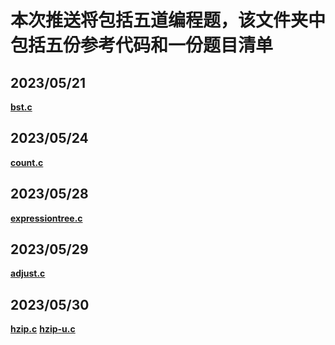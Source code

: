 # 本次推送将包括五道编程题，该文件夹中包括五份参考代码和一份题目清单

## **2023/05/21** 
**[bst.c](https://github.com/MossDream/Data-Structure-Learning-C/blob/main/Episode%205/bst.c)**

## **2023/05/24** 
**[count.c](https://github.com/MossDream/Data-Structure-Learning-C/blob/main/Episode%205/count.c)**

## **2023/05/28** 
**[expressiontree.c](https://github.com/MossDream/Data-Structure-Learning-C/blob/main/Episode%205/expressiontree.c)**

## **2023/05/29** 
**[adjust.c](https://github.com/MossDream/Data-Structure-Learning-C/blob/main/Episode%205/adjust.c)**

## **2023/05/30** 
**[hzip.c](https://github.com/MossDream/Data-Structure-Learning-C/blob/main/Episode%205/hzip.c)**
**[hzip-u.c](https://github.com/MossDream/Data-Structure-Learning-C/blob/main/Episode%205/hzip-u.c)**
